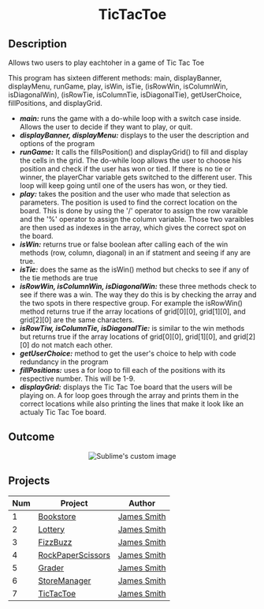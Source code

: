 <h1 align="center">TicTacToe</h1>

## Description
Allows two users to play eachtoher in a game of Tic Tac Toe  

This program has sixteen different methods: main, displayBanner, displayMenu, runGame, play, isWin, isTie, (isRowWin, isColumnWin, 
isDiagonalWin), (isRowTie, isColumnTie, isDiagonalTie), getUserChoice, fillPositions, and displayGrid.
 - **_main:_** runs the game with a do-while loop with a switch case inside. Allows the user to decide if they want to play, or quit. 
 - **_displayBanner, displayMenu:_** displays to the user the description and options of the program  
- **_runGame:_** It calls the fillsPosition() and displayGrid() to fill and display the cells in the grid. The do-while loop allows the 
user to choose his position and check if the user has won or tied. If there is no tie or winner, the playerChar variable gets switched to 
the different user. This loop will keep going until one of the users has won, or they tied. 
- **_play:_** takes the position and the user who made that selection as parameters. The position is used to find the correct location 
on the board. This is done by using the '/' operator to assign the row varaible and the '%' operator to assign the column variable. Those
two varaibles are then used as indexes in the array, which gives the correct spot on the board. 
- **_isWin:_** returns true or false boolean after calling each of the win methods (row, column, diagonal) in an if statment and 
seeing if any are true. 
- **_isTie:_** does the same as the isWin() method but checks to see if any of the tie methods are true
- **_isRowWin, isColumnWin, isDiagonalWin:_** these three methods check to see if there was a win. The way they do this is by checking 
the array and the two spots in there respective group. For example the isRowWin() method returns true if the array locations of grid[0][0], 
grid[1][0], and grid[2][0] are the same characters. 
- **_isRowTiw, isColumnTie, isDiagonalTie:_** is similar to the win methods but returns true if the array locations of grid[0][0], 
grid[1][0], and grid[2][0] do not match each other. 
- **_getUserChoice:_** method to get the user's choice to help with code redundancy in the program
- **_fillPositions:_** uses a for loop to fill each of the positions with its respective number. This will be 1-9.
- **_displayGrid:_** displays the Tic Tac Toe board that the users will be playing on. A for loop goes through the array and prints 
them in the correct locations while also printing the lines that make it look like an actualy Tic Tac Toe board. 

## Outcome
<p align="center">
  <img src="https://user-images.githubusercontent.com/80684500/170770232-6630561a-57c6-4490-ac63-0fc00cff203c.JPG" alt="Sublime's custom image"/>
</p>

## Projects
|  Num  | Project                                                                                                 | Author                                            |
| ----- | ------------------------------------------------------------------------------------------------------- | --------------------------------------------------|
|   1   | [Bookstore](https://github.com/JamesSmith232/BookStore)                                                 | [James Smith](https://github.com/JamesSmith232)   |
|   2   | [Lottery](https://github.com/JamesSmith232/Lottery)                                                     | [James Smith](https://github.com/JamesSmith232)   |
|   3   | [FizzBuzz](https://github.com/JamesSmith232/FizzBuzz)                                                   | [James Smith](https://github.com/JamesSmith232)   |
|   4   | [RockPaperScissors](https://github.com/JamesSmith232/RockPaperScissors)                                 | [James Smith](https://github.com/JamesSmith232)   |
|   5   | [Grader](https://github.com/JamesSmith232/Grader)                                                       | [James Smith](https://github.com/JamesSmith232)   |
|   6   | [StoreManager](https://github.com/JamesSmith232/StoreManager)                                           | [James Smith](https://github.com/JamesSmith232)   |
|   7   | [TicTacToe](https://github.com/JamesSmith232/TicTacToe)                                                 | [James Smith](https://github.com/JamesSmith232)   |
